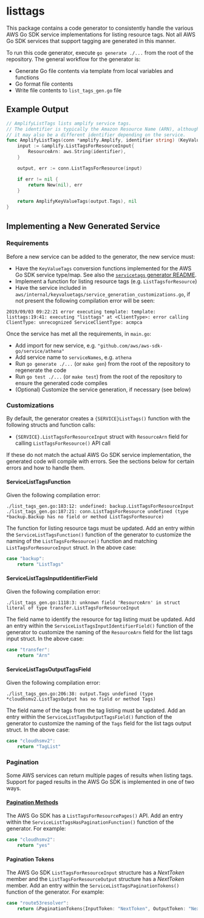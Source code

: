 # listtags

This package contains a code generator to consistently handle the various AWS Go SDK service implementations for listing resource tags. Not all AWS Go SDK services that support tagging are generated in this manner.

To run this code generator, execute `go generate ./...` from the root of the repository. The general workflow for the generator is:

- Generate Go file contents via template from local variables and functions
- Go format file contents
- Write file contents to `list_tags_gen.go` file

## Example Output

```go
// AmplifyListTags lists amplify service tags.
// The identifier is typically the Amazon Resource Name (ARN), although
// it may also be a different identifier depending on the service.
func AmplifyListTags(conn *amplify.Amplify, identifier string) (KeyValueTags, error) {
    input := &amplify.ListTagsForResourceInput{
        ResourceArn: aws.String(identifier),
    }

    output, err := conn.ListTagsForResource(input)

    if err != nil {
        return New(nil), err
    }

    return AmplifyKeyValueTags(output.Tags), nil
}
```

## Implementing a New Generated Service

### Requirements

Before a new service can be added to the generator, the new service must:

- Have the `KeyValueTags` conversion functions implemented for the AWS Go SDK service type/map. See also the [`servicetags` generator README](../servicetags/README.md).
- Implement a function for listing resource tags (e.g. `ListTagsforResource`)
- Have the service included in `aws/internal/keyvaluetags/service_generation_customizations.go`, if not present the following compilation error will be seen:

```text
2019/09/03 09:22:21 error executing template: template: listtags:19:41: executing "listtags" at <ClientType>: error calling ClientType: unrecognized ServiceClientType: acmpca
```

Once the service has met all the requirements, in `main.go`:

- Add import for new service, e.g. `"github.com/aws/aws-sdk-go/service/athena"`
- Add service name to `serviceNames`, e.g. `athena`
- Run `go generate ./...` (or `make gen`) from the root of the repository to regenerate the code
- Run `go test ./...` (or `make test`) from the root of the repository to ensure the generated code compiles
- (Optional) Customize the service generation, if necessary (see below)

### Customizations

By default, the generator creates a `{SERVICE}ListTags()` function with the following structs and function calls:

- `{SERVICE}.ListTagsForResourceInput` struct with `ResourceArn` field for calling `ListTagsForResource()` API call

If these do not match the actual AWS Go SDK service implementation, the generated code will compile with errors. See the sections below for certain errors and how to handle them.

#### ServiceListTagsFunction

Given the following compilation error:

```text
./list_tags_gen.go:183:12: undefined: backup.ListTagsForResourceInput
./list_tags_gen.go:187:21: conn.ListTagsForResource undefined (type *backup.Backup has no field or method ListTagsForResource)
```

The function for listing resource tags must be updated. Add an entry within the `ServiceListTagsFunction()` function of the generator to customize the naming of the `ListTagsForResource()` function and matching `ListTagsForResourceInput` struct. In the above case:

```go
case "backup":
    return "ListTags"
```

#### ServiceListTagsInputIdentifierField

Given the following compilation error:

```text
./list_tags_gen.go:1118:3: unknown field 'ResourceArn' in struct literal of type transfer.ListTagsForResourceInput
```

The field name to identify the resource for tag listing must be updated. Add an entry within the `ServiceListTagsInputIdentifierField()` function of the generator to customize the naming of the `ResourceArn` field for the list tags input struct. In the above case:

```go
case "transfer":
    return "Arn"
```

#### ServiceListTagsOutputTagsField

Given the following compilation error:

```text
./list_tags_gen.go:206:38: output.Tags undefined (type *cloudhsmv2.ListTagsOutput has no field or method Tags)
```

The field name of the tags from the tag listing must be updated. Add an entry within the `ServiceListTagsOutputTagsField()` function of the generator to customize the naming of the `Tags` field for the list tags output struct. In the above case:

```go
case "cloudhsmv2":
    return "TagList"
```

### Pagination

Some AWS services can return multiple pages of results when listing tags. Support for paged results in the AWS Go SDK is implemented in one of two ways.

#### [Pagination Methods](https://docs.aws.amazon.com/sdk-for-go/v1/developer-guide/making-requests.html#using-pagination-methods)

The AWS Go SDK has a `ListTagsForResourcePages()` API. Add an entry within the `ServiceListTagsHasPaginationFunction()` function of the generator.
For example:

```go
case "cloudhsmv2":
    return "yes"
```

#### Pagination Tokens

The AWS Go SDK `ListTagsForResourceInput` structure has a _NextToken_ member and the `ListTagsForResourceOutput` structure has a _NextToken_ member.
Add an entry within the `ServiceListTagsPaginationTokens()` function of the generator.
For example:

```go
case "route53resolver":
    return &PaginationTokens{InputToken: "NextToken", OutputToken: "NextToken"}
```
